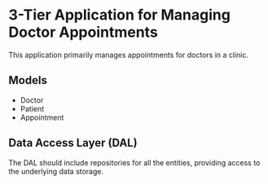 # 3-Tier Application for Managing Doctor Appointments

This application primarily manages appointments for doctors in a clinic.

## Models

- Doctor
- Patient
- Appointment


## Data Access Layer (DAL)

The DAL should include repositories for all the entities, providing access to the underlying data storage.

